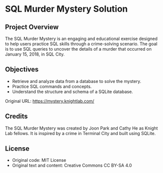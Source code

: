 # SQL Murder Mystery Solution

## Project Overview
The SQL Murder Mystery is an engaging and educational exercise designed to help users practice SQL skills through a crime-solving scenario.
The goal is to use SQL queries to uncover the details of a murder that occurred on January 15, 2018, in SQL City.

## Objectives
- Retrieve and analyze data from a database to solve the mystery.
- Practice SQL commands and concepts.
- Understand the structure and schema of a SQLite database.

Original URL: https://mystery.knightlab.com/

## Credits
The SQL Murder Mystery was created by Joon Park and Cathy He as Knight Lab fellows. It is inspired by a crime in Terminal City and built using SQLite.

## License
- Original code: MIT License
- Original text and content: Creative Commons CC BY-SA 4.0
